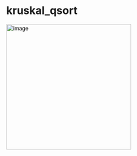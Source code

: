# kruskal_qsort
<img width="329" alt="image" src="https://github.com/jjiiiwooo/Homework10/assets/150234478/0d55c43c-a037-4ca1-a303-0224e2e86c5e">
